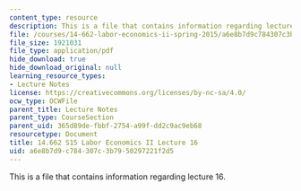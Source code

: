 ```yaml
---
content_type: resource
description: This is a file that contains information regarding lecture 16.
file: /courses/14-662-labor-economics-ii-spring-2015/a6e8b7d9c784307c3b7950297221f2d5_MIT14_662S15_lecnotes16.pdf
file_size: 1921031
file_type: application/pdf
hide_download: true
hide_download_original: null
learning_resource_types:
- Lecture Notes
license: https://creativecommons.org/licenses/by-nc-sa/4.0/
ocw_type: OCWFile
parent_title: Lecture Notes
parent_type: CourseSection
parent_uid: 365d89de-fbbf-2754-a99f-dd2c9ac9eb68
resourcetype: Document
title: 14.662 S15 Labor Economics II Lecture 16
uid: a6e8b7d9-c784-307c-3b79-50297221f2d5
---
```

This is a file that contains information regarding lecture 16.